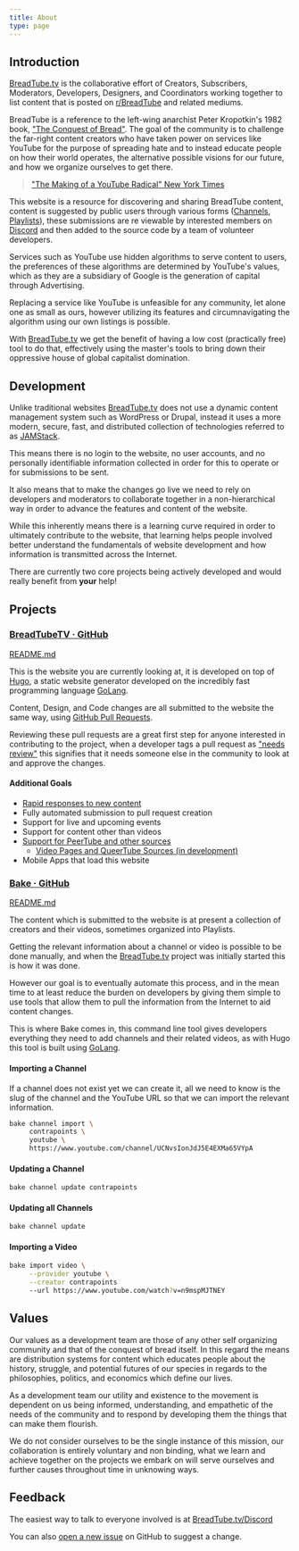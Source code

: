 ```yaml
---
title: About
type: page
---
```


## Introduction

[BreadTube.tv](/) is the collaborative effort of Creators, Subscribers, Moderators, Developers, Designers, and Coordinators working together to list content that is posted on [r/BreadTube](/reddit) and related mediums.

BreadTube is a reference to the left-wing anarchist Peter Kropotkin's 1982 book, ["The Conquest of Bread"](https://theanarchistlibrary.org/library/petr-kropotkin-the-conquest-of-bread). The goal of the community is to challenge the far-right content creators who have taken power on services like YouTube for the purpose of spreading hate and to instead educate people on how their world operates, the alternative possible visions for our future, and how we organize ourselves to get there.

> ["The Making of a YouTube Radical" New York Times](https://www.nytimes.com/interactive/2019/06/08/technology/youtube-radical.html)

This website is a resource for discovering and sharing BreadTube content, content is suggested by public users through various forms ([Channels](/channels/new), [Playlists](/playlists/new)), these submissions are re viewable by interested members on [Discord](httsp://breadtube.tv/discord) and then added to the source code by a team of volunteer developers.

Services such as YouTube use hidden algorithms to serve content to users, the preferences of these algorithms are determined by YouTube's values, which as they are a subsidiary of Google is  the generation of capital through Advertising.

Replacing a service like YouTube is unfeasible for any community, let alone one as small as ours, however utilizing its features and circumnavigating the algorithm using our own listings is possible.

With [BreadTube.tv](/) we get the benefit of having a low cost (practically free) tool to do that, effectively using the master's tools to bring down their oppressive house of global capitalist domination.

## Development

Unlike traditional websites [BreadTube.tv](/) does not use a dynamic content management system such as WordPress or Drupal, instead it uses a more modern, secure, fast, and distributed collection of technologies referred to as [JAMStack](https://jamstack.org/).

This means there is no login to the website, no user accounts, and no personally identifiable information collected in order for this to operate or for submissions to be sent.

It also means that to make the changes go live we need to rely on developers and moderators to collaborate together in a non-hierarchical way in order to advance the features and content of the website.

While this inherently means there is a learning curve required in order to ultimately contribute to the website, that learning helps people involved better understand the fundamentals of website development and how information is transmitted across the Internet.

There are currently two core projects being actively developed and would really benefit from **your** help!

## Projects

### [BreadTubeTV &middot; GitHub](https://github.com/breadtubetv/breadtubetv)

[README.md](https://github.com/breadtubetv/breadtubetv/blob/master/README.md)

This is the website you are currently looking at, it is developed on top of [Hugo](https://gohugo.io), a static website generator developed on the incredibly fast programming language [GoLang](https://golang.org).

Content, Design, and Code changes are all submitted to the website the same way, using [GitHub Pull Requests](https://help.github.com/en/articles/about-pull-requests).

Reviewing these pull requests are a great first step for anyone interested in contributing to the project, when a developer tags a pull request as ["needs review"](https://github.com/breadtubetv/breadtubetv/pulls?q=is%3Apr+is%3Aopen+label%3A%22needs+review%22) this signifies that it needs someone else in the community to look at and approve the changes.

#### Additional Goals

- [Rapid responses to new content](https://github.com/breadtubetv/breadtubetv/pull/282)
- Fully automated submission to pull request creation
- Support for live and upcoming events
- Support for content other than videos
- [Support for PeerTube and other sources](https://github.com/breadtubetv/breadtubetv/issues/23)
  - [Video Pages and QueerTube Sources (in development)](https://github.com/breadtubetv/breadtubetv/pull/198)
- Mobile Apps that load this website

### [Bake &middot; GitHub](https://github.com/breadtubetv/bake)

[README.md](https://github.com/breadtubetv/bake/blob/master/README.md)

The content which is submitted to the website is at present a collection of creators and their videos, sometimes organized into Playlists.

Getting the relevant information about a channel or video is possible to be done manually, and when the [BreadTube.tv](/) project was initially started this is how it was done.

However our goal is to eventually automate this process, and in the mean time to at least reduce the burden on developers by giving them simple to use tools that allow them to pull the information from the Internet to aid content changes.

This is where Bake comes in, this command line tool gives developers everything they need to add channels and their related videos, as with Hugo this tool is built using [GoLang](https://golang.org).

#### Importing a Channel

If a channel does not exist yet we can create it, all we need to know is the slug of the channel and the YouTube URL so that we can import the relevant information.


```bash
bake channel import \
     contrapoints \
     youtube \
     https://www.youtube.com/channel/UCNvsIonJdJ5E4EXMa65VYpA
```

#### Updating a Channel

```bash
bake channel update contrapoints
```

#### Updating all Channels

```bash
bake channel update
```

#### Importing a Video


```bash
bake import video \
     --provider youtube \
     --creator contrapoints
     --url https://www.youtube.com/watch?v=n9mspMJTNEY
```

## Values

Our values as a development team are those of any other self organizing community and that of the conquest of bread itself. In this regard the means are distribution systems for content which educates people about the history, struggle, and potential futures of our species in regards to the philosophies, politics, and economics which define our lives.

As a development team our utility and existence to the movement is dependent on us being informed, understanding, and empathetic of the needs of the community and to respond by developing them the things that can make them flourish.

We do not consider ourselves to be the single instance of this mission, our collaboration is entirely voluntary and non binding, what we learn and achieve together on the projects we embark on will serve ourselves and further causes throughout time in unknowing ways.

## Feedback

The easiest way to talk to everyone involved is at [BreadTube.tv/Discord](/discord)

You can also [open a new issue](/github/issues/new) on GitHub to suggest a change.
